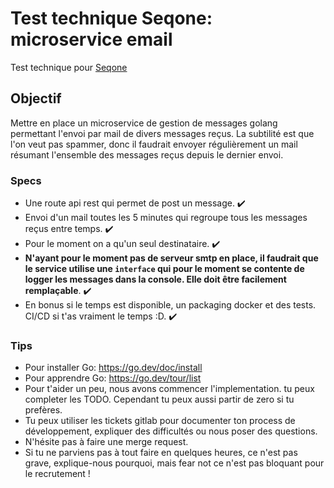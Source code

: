 # Test technique Seqone: microservice email

Test technique pour [Seqone](https://seqone.com/)

## Objectif

Mettre en place un microservice de gestion de messages golang permettant l'envoi par mail de divers messages reçus. La subtilité est que l'on veut pas spammer, donc il faudrait envoyer régulièrement un mail résumant l'ensemble des messages reçus depuis le dernier envoi.

### Specs

- Une route api rest qui permet de post un message. ✔️
- Envoi d'un mail toutes les 5 minutes qui regroupe tous les messages reçus entre temps. ✔️
- Pour le moment on a qu'un seul destinataire. ✔️
- **N'ayant pour le moment pas de serveur smtp en place, il faudrait que le service utilise une `interface` qui pour le moment se contente de logger les messages dans la console. Elle doit être facilement remplaçable**. ✔️
- En bonus si le temps est disponible, un packaging docker et des tests. CI/CD si t'as vraiment le temps :D. ✔️

### Tips

- Pour installer Go: https://go.dev/doc/install
- Pour apprendre Go: https://go.dev/tour/list
- Pour t'aider un peu, nous avons commencer l'implementation. tu peux completer les TODO. Cependant tu peux aussi partir de zero si tu prefères.
- Tu peux utiliser les tickets gitlab pour documenter ton process de développement, expliquer des difficultés ou nous poser des questions.
- N'hésite pas à faire une merge request.
- Si tu ne parviens pas à tout faire en quelques heures, ce n'est pas grave, explique-nous pourquoi, mais fear not ce n'est pas bloquant pour le recrutement !
